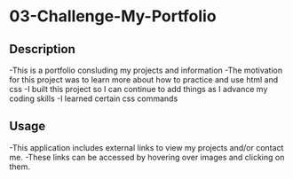 # 03-Challenge-My-Portfolio

## Description

-This is a portfolio consluding my projects and information
-The motivation for this project was to learn more about how to practice and use html and css
-I built this project so I can continue to add things as I advance my coding skills
-I learned certain css commands

## Usage

-This application includes external links to view my projects and/or contact me.
-These links can be accessed by hovering over images and clicking on them.
